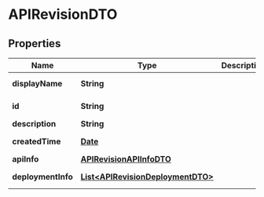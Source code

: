 

# APIRevisionDTO

## Properties

Name | Type | Description | Notes
------------ | ------------- | ------------- | -------------
**displayName** | **String** |  |  [optional] [readonly]
**id** | **String** |  |  [optional] [readonly]
**description** | **String** |  |  [optional]
**createdTime** | [**Date**](Date.md) |  |  [optional] [readonly]
**apiInfo** | [**APIRevisionAPIInfoDTO**](APIRevisionAPIInfoDTO.md) |  |  [optional]
**deploymentInfo** | [**List&lt;APIRevisionDeploymentDTO&gt;**](APIRevisionDeploymentDTO.md) |  |  [optional] [readonly]




